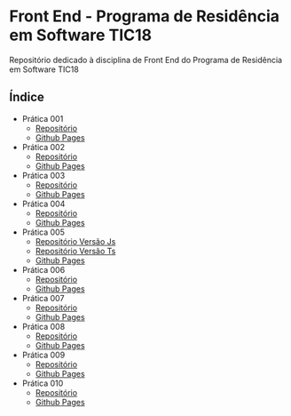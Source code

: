 # Front End - Programa de Residência em Software TIC18

Repositório dedicado à disciplina de Front End do Programa de Residência em Software TIC18

## Índice

* Prática 001
    * [Repositório](https://github.com/brenoriios/FrontEnd-TIC18/tree/main/Semana1/Pratica01)
    * [Github Pages](https://brenoriios.github.io/FrontEnd-TIC18/Semana1/Pratica01)
* Prática 002
    * [Repositório](https://github.com/brenoriios/FrontEnd-TIC18/tree/main/Semana2/Pratica002)
    * [Github Pages](https://brenoriios.github.io/FrontEnd-TIC18/Semana2/Pratica002)
* Prática 003
    * [Repositório](https://github.com/brenoriios/FrontEnd-TIC18/tree/main/Semana3/Pratica003)
    * [Github Pages](https://brenoriios.github.io/FrontEnd-TIC18/Semana3/Pratica003)
* Prática 004
    * [Repositório](https://github.com/brenoriios/FrontEnd-TIC18/tree/main/Semana4/Pratica004)
    * [Github Pages](https://brenoriios.github.io/FrontEnd-TIC18/Semana4/Pratica004)
* Prática 005
    * [Repositório Versão Js](https://github.com/brenoriios/FrontEnd-TIC18/tree/main/Semana5/Pratica005)
    * [Repositório Versão Ts](https://github.com/brenoriios/FrontEnd-TIC18/tree/main/Semana5/Pratica005-VersaoTS)
    * [Github Pages](https://brenoriios.github.io/FrontEnd-TIC18/Semana5/Pratica005)
* Prática 006
    * [Repositório](https://github.com/brenoriios/FrontEnd-TIC18/tree/main/Semana6/Pratica006)
    * [Github Pages](https://brenoriios.github.io/FrontEnd-TIC18/Semana6/Pratica006/dist/pratica006/browser)
* Prática 007
    * [Repositório](https://github.com/brenoriios/FrontEnd-TIC18/tree/main/Semana7/Pratica007)
    * [Github Pages](https://brenoriios.github.io/FrontEnd-TIC18/Semana7/Pratica007/dist/pratica007/browser)
* Prática 008
    * [Repositório](https://github.com/brenoriios/FrontEnd-TIC18/tree/main/Semana8/Pratica008)
    * [Github Pages](https://brenoriios.github.io/FrontEnd-TIC18/Semana8/Pratica008/dist/pratica008/browser)
* Prática 009
    * [Repositório](https://github.com/brenoriios/FrontEnd-TIC18/tree/main/Semana9/Pratica009)
    * [Github Pages](https://brenoriios.github.io/FrontEnd-TIC18/Semana9/Pratica009/dist/pratica009/browser)
* Prática 010
    * [Repositório](https://github.com/brenoriios/FrontEnd-TIC18/tree/main/Semana10/Pratica010)
    * [Github Pages](https://brenoriios.github.io/FrontEnd-TIC18/Semana10/Pratica010/dist/pratica010/browser)
